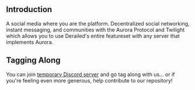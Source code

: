 ## Introduction

A social media where you are the platform. Decentralized social networking, instant messaging, and communities with
the Aurora Protocol and Twilight which allows you to use Derailed's entire featureset
with any server that implements Aurora.

## Tagging Along

You can join [temporary Discord server](https://discord.gg/8fYVNRxRDc) and go tag along with us...
or if you're feeling even more generous, help contribute to our repository!
